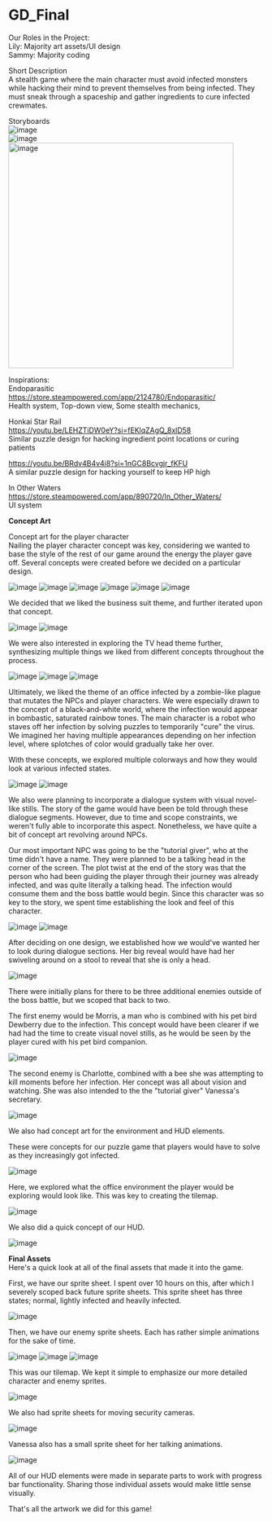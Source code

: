 # GD_Final

Our Roles in the Project: <br>
Lily: Majority art assets/UI design<br>
Sammy: Majority coding<br>


Short Description<br>
A stealth game where the main character must avoid infected monsters while hacking their mind to prevent themselves from being infected. They must sneak through a spaceship and gather ingredients to cure infected crewmates. 

Storyboards <br>
![image](https://github.com/user-attachments/assets/ea3aaa9a-f61d-4294-95ca-769c0498840a) <br>
![image](https://github.com/user-attachments/assets/183e2e6c-0dc0-4cb4-a6ca-486a986e0fb6) <br>
<img width="443" alt="image" src="https://github.com/user-attachments/assets/c10e667a-3d66-4a02-ae6d-50c4272297e0"> <br>

Inspirations: <br>
Endoparasitic <br>
https://store.steampowered.com/app/2124780/Endoparasitic/ <br>
Health system,
Top-down view,
Some stealth mechanics,

Honkai Star Rail <br>
https://youtu.be/LEHZTiDW0eY?si=fEKlqZAgQ_8xlD58 <br>
Similar puzzle design for hacking ingredient point locations or curing patients 

https://youtu.be/BRdv4B4v4i8?si=1nGC8Bcvgjr_fKFU  <br>
A similar puzzle design for hacking yourself to keep HP high

In Other Waters <br>
https://store.steampowered.com/app/890720/In_Other_Waters/ <br>
UI system

<b>Concept Art</b> <br>

Concept art for the player character <br>
Nailing the player character concept was key, considering we wanted to base the style of the rest of our game around the energy the player gave off. Several concepts were created before we decided on a particular design. <br>

![image](https://github.com/user-attachments/assets/b233bcb2-8991-4186-96cb-b004cdb86c40)
![image](https://github.com/user-attachments/assets/37188cd0-7d61-469f-9fd1-9e2213a8d409)
![image](https://github.com/user-attachments/assets/2aeebbe8-167a-4408-8aee-78d3adda12dd)
![image](https://github.com/user-attachments/assets/b3320c88-1272-4a84-973d-46268bd82843)
![image](https://github.com/user-attachments/assets/76e5aaa0-1342-4033-9437-2ecc50bf7050)
![image](https://github.com/user-attachments/assets/3a3c3557-c871-490b-b306-231880e7a298)

We decided that we liked the business suit theme, and further iterated upon that concept. <br>

![image](https://github.com/user-attachments/assets/356dcd21-a723-4558-8334-d49c6029d1b9)
![image](https://github.com/user-attachments/assets/d865cd14-e771-4023-90ac-45f5a0d0a3ec)

We were also interested in exploring the TV head theme further, synthesizing multiple things we liked from different concepts throughout the process. <br> 

![image](https://github.com/user-attachments/assets/e5e8e602-b57d-4b99-9f14-f5f1401b888b)
![image](https://github.com/user-attachments/assets/bd84eaa5-046c-41a5-8ad4-1911c0e041fd)
![image](https://github.com/user-attachments/assets/a1e159d2-8189-42fb-90aa-f7ccd4f8f1b9)

Ultimately, we liked the theme of an office infected by a zombie-like plague that mutates the NPCs and player characters. We were especially drawn to the concept of a black-and-white world, where the infection would appear in bombastic, saturated rainbow tones. The main character is a robot who staves off her infection by solving puzzles to temporarily "cure" the virus. We imagined her having multiple appearances depending on her infection level, where splotches of color would gradually take her over. <br>

With these concepts, we explored multiple colorways and how they would look at various infected states. <br>

![image](https://github.com/user-attachments/assets/104d166a-6741-47cc-8cdc-72c06a19f839)
![image](https://github.com/user-attachments/assets/afe33be3-21bc-4cb3-a7f9-d5f31b220325)

We also were planning to incorporate a dialogue system with visual novel-like stills. The story of the game would have been be told through these dialogue segments. However, due to time and scope constraints, we weren't fully able to incorporate this aspect. Nonetheless, we have quite a bit of concept art revolving around NPCs. <br>

Our most important NPC was going to be the "tutorial giver", who at the time didn't have a name. They were planned to be a talking head in the corner of the screen. The plot twist at the end of the story was that the person who had been guiding the player through their journey was already infected, and was quite literally a talking head. The infection would consume them and the boss battle would begin. Since this character was so key to the story, we spent time establishing the look and feel of this character.<br>

![image](https://github.com/user-attachments/assets/6fc01a5a-7fbd-49a7-ab0b-dc013403d21f)
![image](https://github.com/user-attachments/assets/e4c49887-6903-4907-8a77-df7889244aa8)

After deciding on one design, we established how we would've wanted her to look during dialogue sections. Her big reveal would have had her swiveling around on a stool to reveal that she is only a head. <br>

![image](https://github.com/user-attachments/assets/ead9376b-a91f-4140-bd5c-415a9b43f01b)

There were initially plans for there to be three additional enemies outside of the boss battle, but we scoped that back to two. <br>

The first enemy would be Morris, a man who is combined with his pet bird Dewberry due to the infection. This concept would have been clearer if we had had the time to create visual novel stills, as he would be seen by the player cured with his pet bird companion. <br>

![image](https://github.com/user-attachments/assets/41bf33b0-bf20-469d-b194-688c4728fb89)

The second enemy is Charlotte, combined with a bee she was attempting to kill moments before her infection. Her concept was all about vision and watching. She was also intended to the the "tutorial giver" Vanessa's secretary. <br>

![image](https://github.com/user-attachments/assets/d3ac6caa-89a6-4c73-991c-04ee2bf122e7)

We also had concept art for the environment and HUD elements. <br>

These were concepts for our puzzle game that players would have to solve as they increasingly got infected.<br>

![image](https://github.com/user-attachments/assets/7afc0354-d376-42ed-a778-b49aa8f312ef)

Here, we explored what the office environment the player would be exploring would look like. This was key to creating the tilemap. <br>

![image](https://github.com/user-attachments/assets/11d37f02-19ab-4a61-bc08-9d52ff7fa4b5)

We also did a quick concept of our HUD. <br>

![image](https://github.com/user-attachments/assets/673cc2e1-38ba-4995-b6aa-204a5d9f0b49)


<b>Final Assets</b><br>
Here's a quick look at all of the final assets that made it into the game. <br>

First, we have our sprite sheet. I spent over 10 hours on this, after which I severely scoped back future sprite sheets. This sprite sheet has three states; normal, lightly infected and heavily infected. <br>

![image](https://github.com/user-attachments/assets/9cf4a678-172f-4012-b804-fe7e8548a541)

Then, we have our enemy sprite sheets. Each has rather simple animations for the sake of time. <br>

![image](https://github.com/user-attachments/assets/d7a4272a-4eef-4442-aa36-2a79869e3ab0)
![image](https://github.com/user-attachments/assets/3ea54745-e76a-4242-a12d-0f750c30835f)
![image](https://github.com/user-attachments/assets/fa24320f-8e93-404a-ae04-971161e884fd)

This was our tilemap. We kept it simple to emphasize our more detailed character and enemy sprites. <br>

![image](https://github.com/user-attachments/assets/6ec3baee-035d-4e8d-8dae-8d56a9faf593)

We also had sprite sheets for moving security cameras. <br>

![image](https://github.com/user-attachments/assets/f74b9d99-c937-4d4c-ab71-401a9d8f494e)

Vanessa also has a small sprite sheet for her talking animations. <br>

![image](https://github.com/user-attachments/assets/b1cc4a22-d8d8-4aa4-aca9-77a422f3deb9)


All of our HUD elements were made in separate parts to work with progress bar functionality. Sharing those individual assets would make little sense visually. <br>

That's all the artwork we did for this game! <br>





























